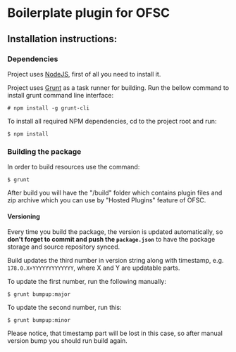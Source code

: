 # Boilerplate plugin for OFSC

## Installation instructions:

### Dependencies

Project uses [NodeJS](https://nodejs.org), first of all you need to install it.

Project uses [Grunt](https://gruntjs.com/) as a task runner for building. Run the bellow command to install grunt command line interface:

    # npm install -g grunt-cli

To install all required NPM dependencies, cd to the project root and run:

    $ npm install

### Building the package

In order to build resources use the command:

    $ grunt

After build you will have the "/build" folder which contains plugin files and zip archive which you can use by "Hosted Plugins" feature of OFSC.

#### Versioning

Every time you build the package, the version is updated automatically, so **don't forget to commit and push the `package.json`** to have the package storage and source repository synced.

Build updates the third number in version string along with timestamp, e.g. `178.0.X+YYYYYYYYYYYYY`, where X and Y are updatable parts.

To update the first number, run the following manually:

    $ grunt bumpup:major

To update the second number, run this:

    $ grunt bumpup:minor

Please notice, that timestamp part will be lost in this case, so after manual version bump you should run build again.
